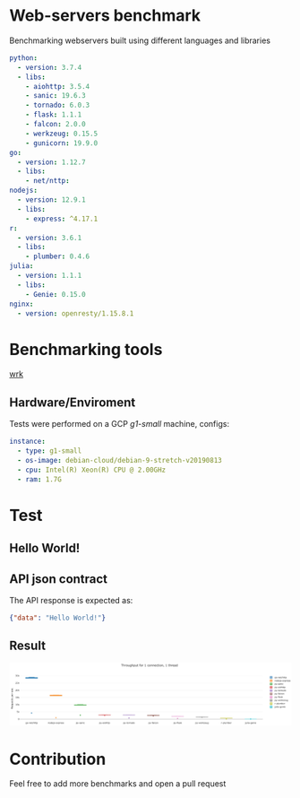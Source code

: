 # Web-servers benchmark

Benchmarking webservers built using different languages and libraries

```yaml
python:
  - version: 3.7.4
  - libs:
    - aiohttp: 3.5.4
    - sanic: 19.6.3
    - tornado: 6.0.3
    - flask: 1.1.1
    - falcon: 2.0.0
    - werkzeug: 0.15.5
    - gunicorn: 19.9.0
go: 
  - version: 1.12.7
  - libs: 
    - net/nttp: 
nodejs:
  - version: 12.9.1
  - libs: 
    - express: ^4.17.1
r:
  - version: 3.6.1
  - libs:
    - plumber: 0.4.6
julia:
  - version: 1.1.1
  - libs:
    - Genie: 0.15.0
nginx:
  - version: openresty/1.15.8.1
```

# Benchmarking tools

<a href="https://github.com/wg/wrk/" target="_blank">wrk</a>

## Hardware/Enviroment

Tests were performed on a GCP <em>g1-small</em> machine, configs:

```yaml
instance:
  - type: g1-small
  - os-image: debian-cloud/debian-9-stretch-v20190813
  - cpu: Intel(R) Xeon(R) CPU @ 2.00GHz
  - ram: 1.7G
```

# Test

## Hello World!

## API json contract

The API response is expected as:

```json
{"data": "Hello World!"}
```

## Result

![Throughput](benchmark/results/hello-world/gcp/g1-small/c1_t1_d10.jpg)

# Contribution

Feel free to add more benchmarks and open a pull request